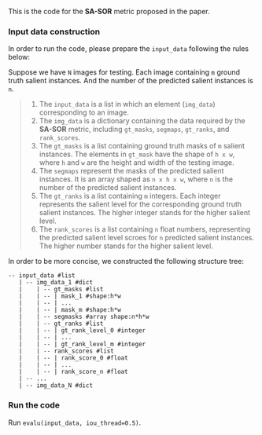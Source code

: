 This is the code for the **SA-SOR** metric proposed in the paper. 

### Input data construction

In order to run the code, please prepare the `input_data` following the rules below:

Suppose we have `N` images for testing. Each image containing `m` ground truth salient instances. And the number of the predicted salient instances is `n`. 

>1. The `input_data` is a list in which an element (`img_data`) corresponding to an image.  
>2. The `img_data` is a dictionary containing the data required by the **SA-SOR** metric, including `gt_masks`, `segmaps`, `gt_ranks`, and `rank_scores`.
>3. The `gt_masks` is a list containing ground truth masks of `m` salient instances. The elements in `gt_mask` have the shape of `h x w`, where `h` and `w` are the height and width of the testing image.
>4. The `segmaps` represent the masks of the predicted salient instances. It is an array shaped as `n x h x w`, where `n` is the number of the predicted salient instances.
>5. The `gt_ranks` is a list containing `m` integers. Each integer represents the salient level for the corresponding ground truth salient instances. The higher integer stands for the higher salient level.
>6. The `rank_scores` is a list containing `n` float numbers, representing the predicted salient level scroes for `n` predicted salient instances. The higher number stands for the higher salient level.

In order to be more concise, we constructed the following structure tree:

```
-- input_data #list
   | -- img_data_1 #dict
   |    | -- gt_masks #list
   |    | -- | mask_1 #shape:h*w
   |    | -- | ...
   |    | -- | mask_m #shape:h*w
   |    | -- segmasks #array shape:n*h*w
   |    | -- gt_ranks #list
   |    | -- | gt_rank_level_0 #integer
   |    | -- | ...
   |    | -- | gt_rank_level_m #integer
   |    | -- rank_scores #list
   |    | -- | rank_score_0 #float
   |    | -- | ...
   |    | -- | rank_score_n #float
   | -- ...
   | -- img_data_N #dict
```

### Run the code

Run `evalu(input_data, iou_thread=0.5)`. 
